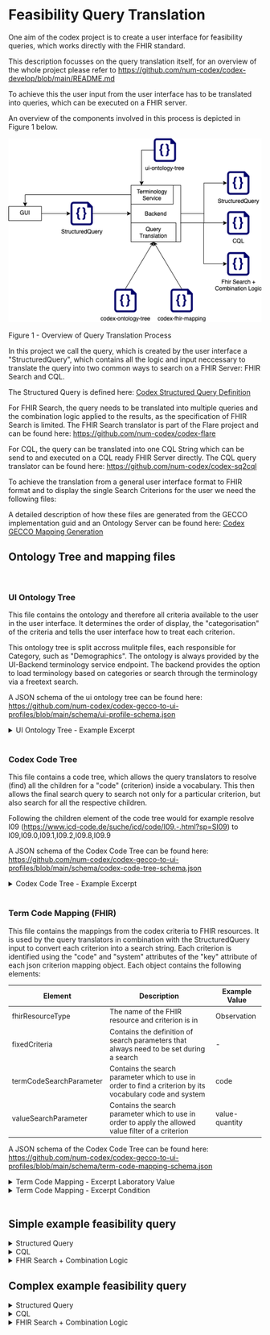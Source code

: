 # Feasibility Query Translation

One aim of the codex project is to create a user interface for feasibility queries, which works directly with the FHIR standard.

This description focusses on the query translation itself, for an overview of the whole project please refer to <https://github.com/num-codex/codex-develop/blob/main/README.md>

To achieve this the user input from the user interface has to be translated into queries, which can be executed on a FHIR server.

An overview of the components involved in this process is depicted in Figure 1 below.

![Overview of Query Translation Process](img/codex-ap2-query-translation.png)

Figure 1 - Overview of Query Translation Process

In this project we call the query, which is created by the user interface a "StructuredQuery", which contains all the logic and input neccessary to translate the query into two common ways to search on a FHIR Server: FHIR Search and CQL.

The Structured Query is defined here:
[Codex Structured Query Definition](https://github.com/num-codex/codex-structured-query/blob/main/structured-query/documentation/2021_01_29StructeredQueriesDocumentation(Draft).md)

For FHIR Search, the query needs to be translated into multiple queries and the combination logic applied to the results, as the specification of FHIR Search is limited.
The FHIR Search translator is part of the Flare project and can be found here: <https://github.com/num-codex/codex-flare>

For CQL, the query can be translated into one CQL String which can be send to and executed on a CQL ready FHIR Server directly.
The CQL query translator can be found here: <https://github.com/num-codex/codex-sq2cql>

To achieve the translation from a general user interface format to FHIR format and to display the single Search Criterions for the user we need the following files:

A detailed description of how these files are generated from the GECCO implementation guid and an Ontology Server can be found here: [Codex GECCO Mapping Generation](https://github.com/num-codex/codex-gecco-to-ui-profiles)

## Ontology Tree and mapping files

<br/>

### UI Ontology Tree

This file contains the ontology and therefore all criteria available to the user in the user interface.
It determines the order of display, the "categorisation" of the criteria and tells the user interface how to treat each criterion.

This ontology tree is split accross mulitple files, each responsible for Category, such as "Demographics". The ontology is always provided by the UI-Backend terminology service endpoint. The backend provides the option to load terminology based on categories or search through the terminology via a freetext search.

A JSON schema of the ui ontology tree can be found here: <https://github.com/num-codex/codex-gecco-to-ui-profiles/blob/main/schema/ui-profile-schema.json>

<details>
<summary> UI Ontology Tree - Example Excerpt </summary>

```json
{
  "children": [
    {
      "children": [
        {
          "children": [],
          "display": "Lungentuberkulose ohne Angabe einer bakteriologischen, molekularbiologischen oder histologischen Sicherung",
          "id": "74f37f47-b859-416c-b455-e05b42e4e93a",
          "leaf": true,
          "selectable": true,
          "termCode": {
            "code": "A16.2",
            "display": "Lungentuberkulose ohne Angabe einer bakteriologischen, molekularbiologischen oder histologischen Sicherung",
            "system": "http://fhir.de/CodeSystem/dimdi/icd-10-gm"
          },
          "timeRestrictionAllowed": false,
          "valueDefinitions": []
        }
      ],
      "display": "Anamnese / Risikofaktoren",
      "id": "2023aeda-7fba-4e4b-a502-f0aeea3b899f",
      "leaf": false,
      "selectable": false,
      "timeRestrictionAllowed": false,
      "valueDefinitions": []
    }
  ],
  "display": "Chronische Lungenerkrankungen",
  "id": "21694d62-f151-48f3-b882-397b1c4a540c",
  "leaf": false,
  "selectable": false,
  "termCode": {
    "code": "J98.4",
    "display": "Sonstige Ver\u00e4nderungen der Lunge",
    "system": "urn:oid:1.2.276.0.76.5.409"
  },
  "timeRestrictionAllowed": false,
  "valueDefinitions": []
}
```
</details>

<br/>

### Codex Code Tree

This file contains a code tree, which allows the query translators to resolve (find) all the children for a "code" (criterion) inside a vocabulary. This then allows the final search query to search not only for a particular criterion, but also search for all the respective children.

Following the children element of the code tree would for example resolve I09 (<https://www.icd-code.de/suche/icd/code/I09.-.html?sp=SI09>) to I09,I09.0,I09.1,I09.2,I09.8,I09.9

A JSON schema of the Codex Code Tree can be found here: <https://github.com/num-codex/codex-gecco-to-ui-profiles/blob/main/schema/codex-code-tree-schema.json>

<details>
<summary> Codex Code Tree - Example Excerpt </summary>

```json
{
  "children": [
    {
      "children": [],
      "termCode": {
        "code": "I09.0",
        "display": "Rheumatische Myokarditis",
        "system": "http://fhir.de/CodeSystem/dimdi/icd-10-gm"
      }
    },
    {
      "children": [],
      "termCode": {
        "code": "I09.1",
        "display": "Rheumatische Krankheiten des Endokards, Herzklappe nicht n\u00e4her bezeichnet",
        "system": "http://fhir.de/CodeSystem/dimdi/icd-10-gm"
      }
    },
    {
      "children": [],
      "termCode": {
        "code": "I09.2",
        "display": "Chronische rheumatische Perikarditis",
        "system": "http://fhir.de/CodeSystem/dimdi/icd-10-gm"
      }
    },
    {
      "children": [],
      "termCode": {
        "code": "I09.8",
        "display": "Sonstige n\u00e4her bezeichnete rheumatische Herzkrankheiten",
        "system": "http://fhir.de/CodeSystem/dimdi/icd-10-gm"
      }
    },
    {
      "children": [],
      "termCode": {
        "code": "I09.9",
        "display": "Rheumatische Herzkrankheit, nicht n\u00e4her bezeichnet",
        "system": "http://fhir.de/CodeSystem/dimdi/icd-10-gm"
      }
    }
  ],
  "termCode": {
    "code": "I09",
    "display": "Sonstige rheumatische Herzkrankheiten",
    "system": "http://fhir.de/CodeSystem/dimdi/icd-10-gm"
  }
}
```
</details>

<br/>

### Term Code Mapping (FHIR)

This file contains the mappings from the codex criteria to FHIR resources. It is used by the query translators in combination with the StructuredQuery input to convert each criterion into a search string.
Each criterion is identified using the "code" and "system" attributes of the "key" attribute of each json criterion mapping object.
Each object contains the following elements:

| Element     | Description                      | Example Value |
|-------------|----------------------------------|-------------- |
| fhirResourceType | The name of the FHIR resource and criterion is in | Observation            |
| fixedCriteria | Contains the definition of search parameters that always need to be set during a search | - |
| termCodeSearchParameter | Contains the search parameter which to use in order to find a criterion by its vocabulary code and system | code |
| valueSearchParameter | Contains the search parameter which to use in order to apply the allowed value filter of a criterion | value-quantity |

A JSON schema of the Codex Code Tree can be found here: <https://github.com/num-codex/codex-gecco-to-ui-profiles/blob/main/schema/term-code-mapping-schema.json>


<details>
<summary> Term Code Mapping - Excerpt Laboratory Value</summary>

```json
{
    "fhirResourceType": "Observation",
    "fixedCriteria": [],
    "key": {
      "code": "76769-9",
      "display": "Hemoglobin [Mass/volume] in Venous blood by Oximetry",
      "system": "http://loinc.org"
    },
    "termCodeSearchParameter": "code",
    "valueSearchParameter": "value-quantity"
  }
```
</details>

<details>
<summary> Term Code Mapping - Excerpt Condition</summary>

```json
{
    "fhirResourceType": "Condition",
    "fixedCriteria": [
      {
        "fhirPath": "verificationStatus",
        "searchParameter": "verification-status",
        "type": "coding",
        "value": [
          {
            "code": "confirmed",
            "display": "confirmed",
            "system": "http://terminology.hl7.org/CodeSystem/condition-ver-status"
          }
        ]
      }
    ],
    "key": {
      "code": "J98.4",
      "display": "Sonstige Ver\u00e4nderungen der Lunge",
      "system": "urn:oid:1.2.276.0.76.5.409"
    },
    "termCodeSearchParameter": "code"
  }
```
</details>

<br/>

## Simple example feasibility query

<details>
<summary> Structured Query </summary>

```json
{
  "version": "http://to_be_decided.com/draft-1/schema#",
  "inclusionCriteria": [
    [
      {
        "termCode": {
          "code": "29463-7",
          "system": "http://loinc.org",
          "display": "Body weight"
        },
        "valueFilter": {
          "type": "quantity-comparator",
          "comparator": "gt",
          "unit": {
            "code": "kg",
            "display": "kg"
          },
          "value": 20.0
        }
      }
    ]
  ],
  "display": ""
}
```
</details>

<details>
<summary>CQL</summary>

```cql
library Retrieve
using FHIR version '4.0.0'
include FHIRHelpers version '4.0.0'

codesystem loinc: 'http://loinc.org'

define InInitialPopulation:
  exists from [Observation: Code '29463-7' from loinc] O
    where O.value as Quantity > 20.0 'kg'
```
</details>
<details>
<summary> FHIR Search + Combination Logic </summary>

```json
[
  [
    [
      "Observation?code=http://loinc.org|29463-7&value-quantity=gt20.0"
    ]
  ],
  []
]
```
</details>


## Complex example feasibility query

<details>
<summary>Structured Query</summary>

```json
{
  "version": "http://to_be_decided.com/draft-1/schema#",
  "inclusionCriteria": [
    [
      {
        "termCode": {
          "code": "29463-7",
          "system": "http://loinc.org",
          "display": "Body weight"
        },
        "valueFilter": {
          "type": "quantity-comparator",
          "comparator": "gt",
          "unit": {
            "code": "kg",
            "display": "kg"
          },
          "value": 20.0
        }
      }
    ],
    [
      {
        "termCode": {
          "code": "A16.2",
          "system": "http://fhir.de/CodeSystem/dimdi/icd-10-gm",
          "display": "Lungentuberkulose ohne Angabe einer bakteriologischen, molekularbiologischen oder histologischen Sicherung"
        }
      },
      {
        "termCode": {
          "code": "J61",
          "system": "http://fhir.de/CodeSystem/dimdi/icd-10-gm",
          "display": "Pneumokoniose durch Asbest und sonstige anorganische Fasern"
        }
      }
    ]
  ],
  "exclusionCriteria": [
    [
      {
        "termCode": {
          "code": "76769-9",
          "system": "http://loinc.org",
          "display": "Hemoglobin [Mass/volume] in Venous blood by Oximetry"
        },
        "valueFilter": {
          "type": "quantity-range",
          "unit": {
            "code": "g/dL",
            "display": "g/dL"
          },
          "minValue": 10.0,
          "maxValue": 20.0
        }
      }
    ]
  ],
  "display": ""
}
```
</details>

<details>
<summary> CQL </summary>

```cql
library Retrieve
using FHIR version '4.0.0'
include FHIRHelpers version '4.0.0'

codesystem cvs: 'http://terminology.hl7.org/CodeSystem/condition-ver-status'
codesystem icd10: 'http://fhir.de/CodeSystem/dimdi/icd-10-gm'
codesystem loinc: 'http://loinc.org'

define Inclusion:
  exists from [Observation: Code '29463-7' from loinc] O
    where O.value as Quantity > 20.0 'kg' and
  (exists from [Condition: Code 'A16.2' from icd10] C
    where C.verificationStatus.coding contains Code 'confirmed' from cvs or
  exists from [Condition: Code 'J61' from icd10] C
    where C.verificationStatus.coding contains Code 'confirmed' from cvs)

define Exclusion:
  exists from [Observation: Code '76769-9' from loinc] O
    where O.value as Quantity between 10.0 'g/dL' and 20.0 'g/dL'

define InInitialPopulation:
  Inclusion and
  not Exclusion
```
</details>

<details>
<summary> FHIR Search + Combination Logic </summary>

```json
[
  [
    [
      "Observation?code=http://loinc.org|29463-7&value-quantity=gt20.0"
    ],
    [
      "Condition?code=http://fhir.de/CodeSystem/dimdi/icd-10-gm|A16.2&verification-status=confirmed",
      "Condition?code=http://fhir.de/CodeSystem/dimdi/icd-10-gm|J61&verification-status=confirmed"
    ]
  ],
  [
    [
      "Observation?code=http://loinc.org|76769-9&value-quantity=ge10.0&value-quantity=le20.0"
    ]
  ]
]
```
</details>